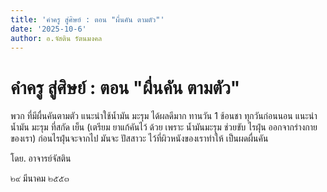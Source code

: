 ```yaml
---
title: 'คำครู สู่ศิษย์ : ตอน "ผื่นคัน ตามตัว"'
date: '2025-10-6'
author: อ.จัสติน รัตนมงคล
---
```


# คำครู สู่ศิษย์ : ตอน "ผื่นคัน ตามตัว"

พวก ที่มีผื่นคันตามตัว แนะนำใช้น้ำมัน มะรุม ได้ผลดีมาก ทานวัน 1 ช้อนชา ทุกวันก่อนนอน แนะนำน้ำมัน มะรุม ที่สกัด เย็น
(เตรียม ยาแก้คันไว้ ด้วย เพราะ น้ำมันมะรุม ช่วยขับ ไรฝุ่น ออกจากร่างกายของเรา) ก่อนไรฝุ่นจะจากไป มันจะ ปัสสาวะ ไว้ที่ผิวหนังของเราทำให้ เป็นผดผื่นคัน

โดย. อาจารย์จัสติน

๒๙ มีนาคม ๒๕๕๓
